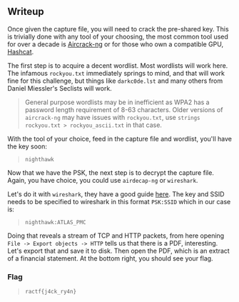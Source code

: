 ## Writeup

Once given the capture file, you will need to crack the pre-shared key. This is trivially done with any tool of your choosing, the most common tool used for over a decade is [Aircrack-ng](https://github.com/aircrack-ng/aircrack-ng) or for those who own a compatible GPU, [Hashcat](https://hashcat.net/hashcat/).

The first step is to acquire a decent wordlist. Most wordlists will work here. The infamous `rockyou.txt` immediately springs to mind, and that will work fine for this challenge, but things like `darkc0de.lst` and many others from Daniel Miessler's Seclists will work.

> General purpose wordlists may be in inefficient as WPA2 has a password length requirement of 8-63 characters. Older versions of `aircrack-ng` may have issues with `rockyou.txt`, use `strings rockyou.txt > rockyou_ascii.txt` in that case.

With the tool of your choice, feed in the capture file and wordlist, you'll have the key soon:

> `nighthawk`

Now that we have the PSK, the next step is to decrypt the capture file. Again, you have choice, you could use `airdecap-ng` or `wireshark`.

Let's do it with `wireshark`, they have a good guide [here](https://wiki.wireshark.org/HowToDecrypt802.11).
The key and SSID needs to be specified to wireshark in this format `PSK:SSID` which in our case is:

> `nighthawk:ATLAS_PMC`

Doing that reveals a stream of TCP and HTTP packets, from here opening `File -> Export objects -> HTTP` tells us that there is a PDF, interesting.
Let's export that and save it to disk. Then open the PDF, which is an extract of a financial statement. At the bottom right, you should see your flag.

### Flag

> `ractf{j4ck_ry4n}`

